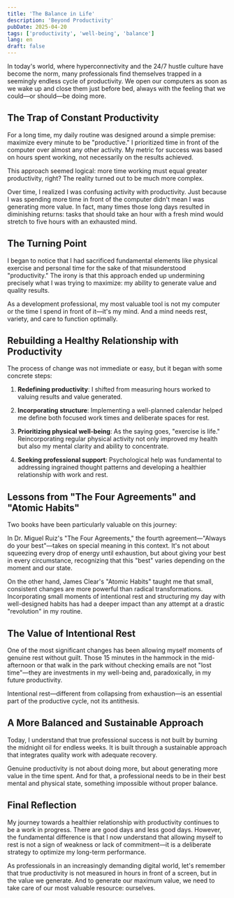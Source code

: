 ```yaml
---
title: 'The Balance in Life'
description: 'Beyond Productivity'
pubDate: 2025-04-20
tags: ['productivity', 'well-being', 'balance']
lang: en
draft: false
---
```


In today's world, where hyperconnectivity and the 24/7 hustle culture have become the norm, many professionals find themselves trapped in a seemingly endless cycle of productivity. We open our computers as soon as we wake up and close them just before bed, always with the feeling that we could—or should—be doing more.

## The Trap of Constant Productivity

For a long time, my daily routine was designed around a simple premise: maximize every minute to be "productive." I prioritized time in front of the computer over almost any other activity. My metric for success was based on hours spent working, not necessarily on the results achieved.

This approach seemed logical: more time working must equal greater productivity, right? The reality turned out to be much more complex.

Over time, I realized I was confusing activity with productivity. Just because I was spending more time in front of the computer didn't mean I was generating more value. In fact, many times those long days resulted in diminishing returns: tasks that should take an hour with a fresh mind would stretch to five hours with an exhausted mind.

## The Turning Point

I began to notice that I had sacrificed fundamental elements like physical exercise and personal time for the sake of that misunderstood "productivity." The irony is that this approach ended up undermining precisely what I was trying to maximize: my ability to generate value and quality results.

As a development professional, my most valuable tool is not my computer or the time I spend in front of it—it's my mind. And a mind needs rest, variety, and care to function optimally.

## Rebuilding a Healthy Relationship with Productivity

The process of change was not immediate or easy, but it began with some concrete steps:

1.  **Redefining productivity**: I shifted from measuring hours worked to valuing results and value generated.

2.  **Incorporating structure**: Implementing a well-planned calendar helped me define both focused work times and deliberate spaces for rest.

3.  **Prioritizing physical well-being**: As the saying goes, "exercise is life." Reincorporating regular physical activity not only improved my health but also my mental clarity and ability to concentrate.

4.  **Seeking professional support**: Psychological help was fundamental to addressing ingrained thought patterns and developing a healthier relationship with work and rest.

## Lessons from "The Four Agreements" and "Atomic Habits"

Two books have been particularly valuable on this journey:

In Dr. Miguel Ruiz's "The Four Agreements," the fourth agreement—"Always do your best"—takes on special meaning in this context. It's not about squeezing every drop of energy until exhaustion, but about giving your best in every circumstance, recognizing that this "best" varies depending on the moment and our state.

On the other hand, James Clear's "Atomic Habits" taught me that small, consistent changes are more powerful than radical transformations. Incorporating small moments of intentional rest and structuring my day with well-designed habits has had a deeper impact than any attempt at a drastic "revolution" in my routine.

## The Value of Intentional Rest

One of the most significant changes has been allowing myself moments of genuine rest without guilt. Those 15 minutes in the hammock in the mid-afternoon or that walk in the park without checking emails are not "lost time"—they are investments in my well-being and, paradoxically, in my future productivity.

Intentional rest—different from collapsing from exhaustion—is an essential part of the productive cycle, not its antithesis.

## A More Balanced and Sustainable Approach

Today, I understand that true professional success is not built by burning the midnight oil for endless weeks. It is built through a sustainable approach that integrates quality work with adequate recovery.

Genuine productivity is not about doing more, but about generating more value in the time spent. And for that, a professional needs to be in their best mental and physical state, something impossible without proper balance.

## Final Reflection

My journey towards a healthier relationship with productivity continues to be a work in progress. There are good days and less good days. However, the fundamental difference is that I now understand that allowing myself to rest is not a sign of weakness or lack of commitment—it is a deliberate strategy to optimize my long-term performance.

As professionals in an increasingly demanding digital world, let's remember that true productivity is not measured in hours in front of a screen, but in the value we generate. And to generate our maximum value, we need to take care of our most valuable resource: ourselves.